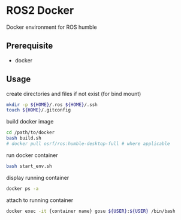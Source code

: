# ROS2 Docker

Docker environment for ROS humble

## Prerequisite

- docker

## Usage

create directories and files if not exist (for bind mount)

```bash
mkdir -p ${HOME}/.ros ${HOME}/.ssh
touch ${HOME}/.gitconfig
```

build docker image

```bash
cd /path/to/docker
bash build.sh
# docker pull osrf/ros:humble-desktop-full # where applicable
```

run docker container

```bash
bash start_env.sh
```

display running container

```bash
docker ps -a
```

attach to running container

```bash
docker exec -it {container name} gosu ${USER}:${USER} /bin/bash
```
